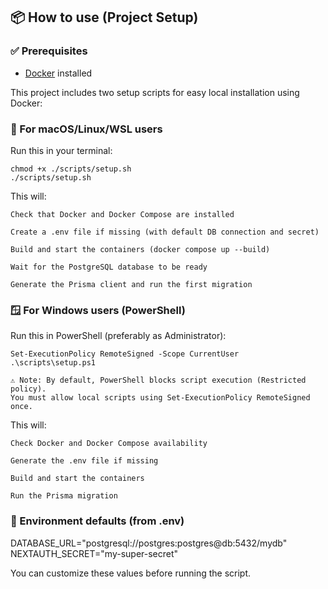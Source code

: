 ## 📦 How to use (Project Setup)

### ✅ Prerequisites

- [Docker](https://www.docker.com/) installed

This project includes two setup scripts for easy local installation using Docker:

### 🐧 For macOS/Linux/WSL users

Run this in your terminal:
```
chmod +x ./scripts/setup.sh
./scripts/setup.sh
```

This will:

    Check that Docker and Docker Compose are installed

    Create a .env file if missing (with default DB connection and secret)

    Build and start the containers (docker compose up --build)

    Wait for the PostgreSQL database to be ready

    Generate the Prisma client and run the first migration

### 🪟 For Windows users (PowerShell)

Run this in PowerShell (preferably as Administrator):
```
Set-ExecutionPolicy RemoteSigned -Scope CurrentUser
.\scripts\setup.ps1
```

    ⚠️ Note: By default, PowerShell blocks script execution (Restricted policy).
    You must allow local scripts using Set-ExecutionPolicy RemoteSigned once.

This will:

    Check Docker and Docker Compose availability

    Generate the .env file if missing

    Build and start the containers

    Run the Prisma migration

### 🔄 Environment defaults (from .env)

DATABASE_URL="postgresql://postgres:postgres@db:5432/mydb"
NEXTAUTH_SECRET="my-super-secret"

You can customize these values before running the script.
